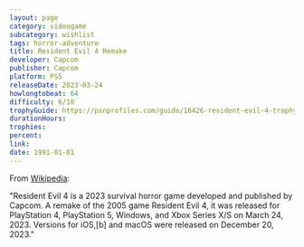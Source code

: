 ```yaml
---
layout: page
category: videogame
subcategory: wishlist
tags: horror-adventure
title: Resident Evil 4 Remake
developer: Capcom
publisher: Capcom
platform: PS5
releaseDate: 2023-03-24
howlongtobeat: 64
difficulty: 6/10
trophyGuide: https://psnprofiles.com/guide/16426-resident-evil-4-trophy-guide
durationHours:
trophies:
percent:
link:
date: 1991-01-01
---
```


From [Wikipedia](https://en.wikipedia.org/wiki/Resident_Evil_4_(2023_video_game)):

"Resident Evil 4 is a 2023 survival horror game developed and published by Capcom. A remake of the 2005 game Resident Evil 4, it was released for PlayStation 4, PlayStation 5, Windows, and Xbox Series X/S on March 24, 2023. Versions for iOS,[b] and macOS were released on December 20, 2023."
